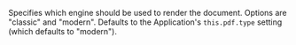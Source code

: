 Specifies which engine should be used to render the document. Options are "classic" and "modern". Defaults to the Application's `this.pdf.type` setting (which defaults to "modern").
